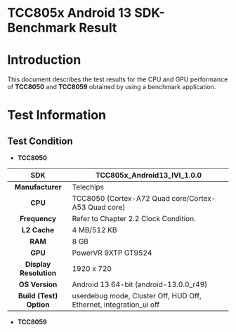 # TCC805x Android 13 SDK-Benchmark Result

# Introduction

This document describes the test results for the CPU and GPU performance of **TCC8050** and **TCC8059** obtained by using a benchmark application.

# Test Information

## Test Condition

- **TCC8050**



|           SDK           | TCC805x_Android13_IVI_1.0.0                                        |
| :---------------------: | ------------------------------------------------------------------ |
|    **Manufacturer**     | Telechips                                                          |
|         **CPU**         | TCC8050 (Cortex-A72 Quad core/Cortex-A53 Quad core)                |
|      **Frequency**      | Refer to Chapter 2.2 Clock Condition.                              |
|      **L2 Cache**       | 4 MB/512 KB                                                        |
|         **RAM**         | 8 GB                                                               |
|         **GPU**         | PowerVR 9XTP GT9524                                                |
| **Display Resolution**  | 1920 x 720                                                         |
|     **OS Version**      | Android 13 64-bit (android-13.0.0_r49)                             |
| **Build (Test) Option** | userdebug mode, Cluster Off, HUD Off, Ethernet, integration_ui off |

- **TCC8059**